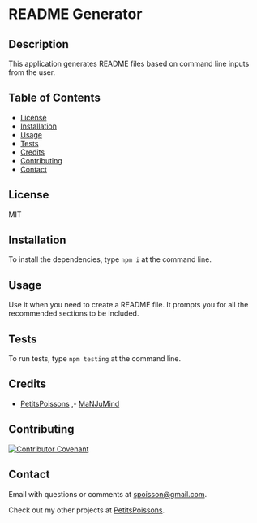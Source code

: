 # README Generator
  
  ## Description

  This application generates README files based on command line inputs from the user.

  ## Table of Contents

  * [License](#license)
  * [Installation](#installation)
  * [Usage](#usage)
  * [Tests](#tests)
  * [Credits](#credits)
  * [Contributing](#contributing)
  * [Contact](#contact)
    
  ## License

  MIT
    
  ## Installation

  To install the dependencies, type `npm i` at the command line.
  
  ## Usage
    
  Use it when you need to create a README file. It prompts you for all the recommended sections to be included.

  ## Tests

  To run tests, type `npm testing` at the command line.
  
  ## Credits
    
  - [PetitsPoissons](https://github.com/PetitsPoissons)
  ,- [MaNJuMind](https://github.com/ManjuMind)
  
  
  ## Contributing

  
  [![Contributor Covenant](https://img.shields.io/badge/Contributor%20Covenant-v2.0%20adopted-ff69b4.svg)](code_of_conduct.md)

  ## Contact
  
  Email with questions or comments at spoisson@gmail.com.
  
  Check out my other projects at [PetitsPoissons](https://github.com/PetitsPoissons/).